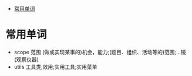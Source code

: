 
<!-- TOC -->

- [常用单词](#常用单词)

<!-- /TOC -->

# 常用单词

* scope 范围 (做或实现某事的)机会，能力;(题目、组织、活动等的)范围;…镜(观察仪器)
* utils 工具类;效用;实用工具;实用菜单